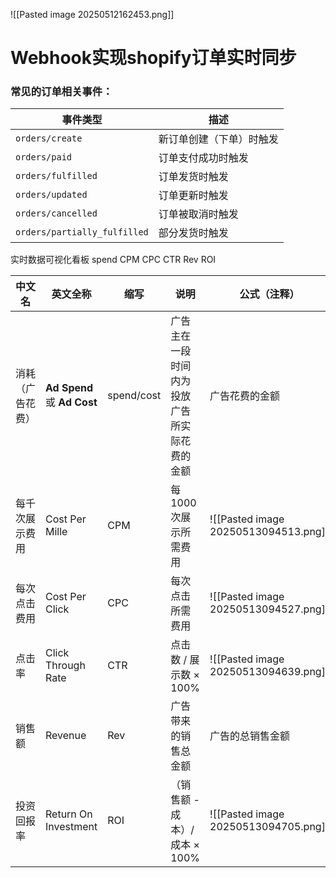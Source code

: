 
![[Pasted image 20250512162453.png]]
# Webhook实现shopify订单实时同步

### 常见的订单相关事件：

|事件类型|描述|
|---|---|
|`orders/create`|新订单创建（下单）时触发|
|`orders/paid`|订单支付成功时触发|
|`orders/fulfilled`|订单发货时触发|
|`orders/updated`|订单更新时触发|
|`orders/cancelled`|订单被取消时触发|
|`orders/partially_fulfilled`|部分发货时触发|


实时数据可视化看板
spend CPM CPC CTR Rev ROI

| 中文名      | 英文全称                       | 缩写         | 说明                     | 公式（注释）                               |
| -------- | -------------------------- | ---------- | ---------------------- | ------------------------------------ |
| 消耗（广告花费） | **Ad Spend** 或 **Ad Cost** | spend/cost | 广告主在一段时间内为投放广告所实际花费的金额 | 广告花费的金额                              |
| 每千次展示费用  | Cost Per Mille             | CPM        | 每1000次展示所需费用           | ![[Pasted image 20250513094513.png]] |
| 每次点击费用   | Cost Per Click             | CPC        | 每次点击所需费用               | ![[Pasted image 20250513094527.png]] |
| 点击率      | Click Through Rate         | CTR        | 点击数 / 展示数 × 100%       | ![[Pasted image 20250513094639.png]] |
| 销售额      | Revenue                    | Rev        | 广告带来的销售总金额             | 广告的总销售金额                             |
| 投资回报率    | Return On Investment       | ROI        | （销售额 - 成本）/ 成本 × 100%  | ![[Pasted image 20250513094705.png]] |
